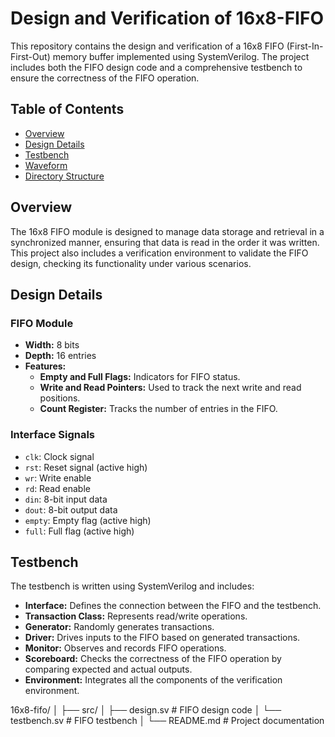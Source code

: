 # Design and Verification of 16x8-FIFO

This repository contains the design and verification of a 16x8 FIFO (First-In-First-Out) memory buffer implemented using SystemVerilog. The project includes both the FIFO design code and a comprehensive testbench to ensure the correctness of the FIFO operation.

## Table of Contents
- [Overview](#overview)
- [Design Details](#design-details)
- [Testbench](#testbench)
- [Waveform](#Waveform)
- [Directory Structure](#directory-structure)


## Overview
The 16x8 FIFO module is designed to manage data storage and retrieval in a synchronized manner, ensuring that data is read in the order it was written. This project also includes a verification environment to validate the FIFO design, checking its functionality under various scenarios.

## Design Details
### FIFO Module
- **Width:** 8 bits
- **Depth:** 16 entries
- **Features:**
  - **Empty and Full Flags:** Indicators for FIFO status.
  - **Write and Read Pointers:** Used to track the next write and read positions.
  - **Count Register:** Tracks the number of entries in the FIFO.

### Interface Signals
- `clk`: Clock signal
- `rst`: Reset signal (active high)
- `wr`: Write enable
- `rd`: Read enable
- `din`: 8-bit input data
- `dout`: 8-bit output data
- `empty`: Empty flag (active high)
- `full`: Full flag (active high)

## Testbench
The testbench is written using SystemVerilog and includes:
- **Interface:** Defines the connection between the FIFO and the testbench.
- **Transaction Class:** Represents read/write operations.
- **Generator:** Randomly generates transactions.
- **Driver:** Drives inputs to the FIFO based on generated transactions.
- **Monitor:** Observes and records FIFO operations.
- **Scoreboard:** Checks the correctness of the FIFO operation by comparing expected and actual outputs.
- **Environment:** Integrates all the components of the verification environment.

16x8-fifo/
│
├── src/
│   ├── design.sv         # FIFO design code
│   └── testbench.sv      # FIFO testbench
│
└── README.md             # Project documentation

